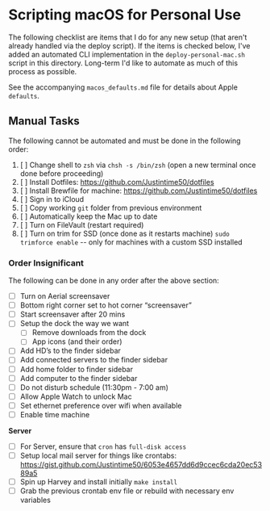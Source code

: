 # Scripting macOS for Personal Use

The following checklist are items that I do for any new setup (that aren't already handled via the deploy script). If the items is checked below, I've added an automated CLI implementation in the `deploy-personal-mac.sh` script in this directory. Long-term I'd like to automate as much of this process as possible.

See the accompanying `macos_defaults.md` file for details about Apple `defaults`.

## Manual Tasks

The following cannot be automated and must be done in the following order:

1. [ ] Change shell to `zsh` via `chsh -s /bin/zsh` (open a new terminal once done before proceeding)
1. [ ] Install Dotfiles: https://github.com/Justintime50/dotfiles
1. [ ] Install Brewfile for machine: https://github.com/Justintime50/dotfiles
1. [ ] Sign in to iCloud
1. [ ] Copy working `git` folder from previous environment
1. [ ] Automatically keep the Mac up to date
1. [ ] Turn on FileVault (restart required)
1. [ ] Turn on trim for SSD (once done as it restarts machine) `sudo trimforce enable` -- only for machines with a custom SSD installed

### Order Insignificant

The following can be done in any order after the above section:

- [ ] Turn on Aerial screensaver
- [ ] Bottom right corner set to hot corner “screensaver”
- [ ] Start screensaver after 20 mins
- [ ] Setup the dock the way we want
  - [ ] Remove downloads from the dock
  - [ ] App icons (and their order)
- [ ] Add HD’s to the finder sidebar
- [ ] Add connected servers to the finder sidebar
- [ ] Add home folder to finder sidebar
- [ ] Add computer to the finder sidebar
- [ ] Do not disturb schedule (11:30pm - 7:00 am)
- [ ] Allow Apple Watch to unlock Mac
- [ ] Set ethernet preference over wifi when available
- [ ] Enable time machine

**Server**

- [ ] For Server, ensure that `cron` has `full-disk access`
- [ ] Setup local mail server for things like crontabs: https://gist.github.com/Justintime50/6053e4657dd6d9ccec6cda20ec5389a5
- [ ] Spin up Harvey and install initially `make install`
- [ ] Grab the previous crontab env file or rebuild with necessary env variables
